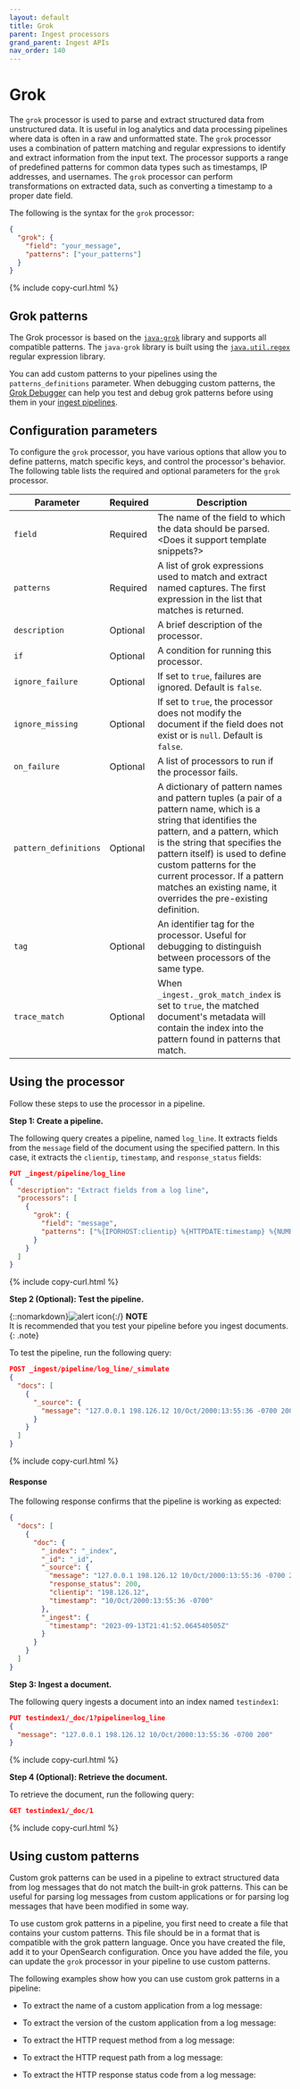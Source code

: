 ```yaml
---
layout: default
title: Grok
parent: Ingest processors 
grand_parent: Ingest APIs
nav_order: 140
---
```


# Grok 

The `grok` processor is used to parse and extract structured data from unstructured data. It is useful in log analytics and data processing pipelines where data is often in a raw and unformatted state. The `grok` processor uses a combination of pattern matching and regular expressions to identify and extract information from the input text. The processor supports a range of predefined patterns for common data types such as timestamps, IP addresses, and usernames. The `grok` processor can perform transformations on extracted data, such as converting a timestamp to a proper date field. 

The following is the syntax for the `grok` processor: 

```json
{
  "grok": {
    "field": "your_message",
    "patterns": ["your_patterns"]
  }
}
```
{% include copy-curl.html %}

## Grok patterns

The Grok processor is based on the [`java-grok`](https://mvnrepository.com/artifact/io.krakens/java-grok) library and supports all compatible patterns. The `java-grok` library is built using the [`java.util.regex`](https://docs.oracle.com/javase/8/docs/api/java/util/regex/package-summary.html) regular expression library.

You can add custom patterns to your pipelines using the `patterns_definitions` parameter. When debugging custom patterns, the [Grok Debugger](https://grokdebugger.com/) can help you test and debug grok patterns before using them in your [ingest pipelines]({{site.url}}{{site.baseurl}}/api-reference/ingest-apis/index/).

## Configuration parameters

To configure the `grok` processor, you have various options that allow you to define patterns, match specific keys, and control the processor's behavior. The following table lists the required and optional parameters for the `grok` processor.

Parameter | Required | Description |
|-----------|-----------|-----------|
`field`  | Required  | The name of the field to which the data should be parsed. <Does it support template snippets?>|
`patterns`  | Required  | A list of grok expressions used to match and extract named captures. The first expression in the list that matches is returned. | 
`description` | Optional | A brief description of the processor. |
`if` | Optional | A condition for running this processor. |
`ignore_failure` | Optional | If set to `true`, failures are ignored. Default is `false`. |
`ignore_missing` | Optional | If set to `true`, the processor does not modify the document if the field does not exist or is `null`. Default is `false`. |
`on_failure` | Optional | A list of processors to run if the processor fails. |
`pattern_definitions`  | Optional  | A dictionary of pattern names and pattern tuples (a pair of a pattern name, which is a string that identifies the pattern, and a pattern, which is the string that specifies the pattern itself) is used to define custom patterns for the current processor. If a pattern matches an existing name, it overrides the pre-existing definition. |
`tag` | Optional | An identifier tag for the processor. Useful for debugging to distinguish between processors of the same type. |
`trace_match` | Optional | When `_ingest._grok_match_index` is set to `true`, the matched document's metadata will contain the index into the pattern found in patterns that match. |

## Using the processor

Follow these steps to use the processor in a pipeline.

**Step 1: Create a pipeline.** 

The following query creates a pipeline, named `log_line`. It extracts fields from the `message` field of the document using the specified pattern. In this case, it extracts the `clientip`, `timestamp`, and `response_status` fields:

```json
PUT _ingest/pipeline/log_line
{
  "description": "Extract fields from a log line",
  "processors": [
    {
      "grok": {
        "field": "message",
        "patterns": ["%{IPORHOST:clientip} %{HTTPDATE:timestamp} %{NUMBER:response_status:int}"]
      }
    }
  ]
}
```
{% include copy-curl.html %}

**Step 2 (Optional): Test the pipeline.**

{::nomarkdown}<img src="{{site.url}}{{site.baseurl}}/images/icons/alert-icon.png" class="inline-icon" alt="alert icon"/>{:/} **NOTE**<br>It is recommended that you test your pipeline before you ingest documents.
{: .note}

To test the pipeline, run the following query:

```json
POST _ingest/pipeline/log_line/_simulate
{
  "docs": [
    {
      "_source": {
        "message": "127.0.0.1 198.126.12 10/Oct/2000:13:55:36 -0700 200"
      }
    }
  ]
}
```
{% include copy-curl.html %}

#### Response

The following response confirms that the pipeline is working as expected:

```json
{
  "docs": [
    {
      "doc": {
        "_index": "_index",
        "_id": "_id",
        "_source": {
          "message": "127.0.0.1 198.126.12 10/Oct/2000:13:55:36 -0700 200",
          "response_status": 200,
          "clientip": "198.126.12",
          "timestamp": "10/Oct/2000:13:55:36 -0700"
        },
        "_ingest": {
          "timestamp": "2023-09-13T21:41:52.064540505Z"
        }
      }
    }
  ]
}
```

**Step 3: Ingest a document.**

The following query ingests a document into an index named `testindex1`:

```json
PUT testindex1/_doc/1?pipeline=log_line
{
  "message": "127.0.0.1 198.126.12 10/Oct/2000:13:55:36 -0700 200"
}
```
{% include copy-curl.html %}

**Step 4 (Optional): Retrieve the document.**

To retrieve the document, run the following query:

```json
GET testindex1/_doc/1
```
{% include copy-curl.html %}

## Using custom patterns

Custom grok patterns can be used in a pipeline to extract structured data from log messages that do not match the built-in grok patterns. This can be useful for parsing log messages from custom applications or for parsing log messages that have been modified in some way. 

To use custom grok patterns in a pipeline, you first need to create a file that contains your custom patterns. This file should be in a format that is compatible with the grok pattern language. Once you have created the file, add it to your OpenSearch configuration. Once you have added the file, you can update the `grok` processor in your pipeline to use custom patterns.

The following examples show how you can use custom grok patterns in a pipeline:

- To extract the name of a custom application from a log message: 


- To extract the version of the custom application from a log message:


- To extract the HTTP request method from a log message:


- To extract the HTTP request path from a log message:


- To extract the HTTP response status code from a log message:





